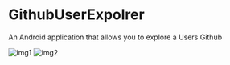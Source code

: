 # GithubUserExpolrer
An Android application that allows you to explore a Users Github

![img1](https://user-images.githubusercontent.com/17586634/42783837-0a804f56-8902-11e8-93a4-994277f4ccc3.jpg)
![img2](https://user-images.githubusercontent.com/17586634/42783838-0a9c9242-8902-11e8-9d4f-5499b833c030.jpg)
